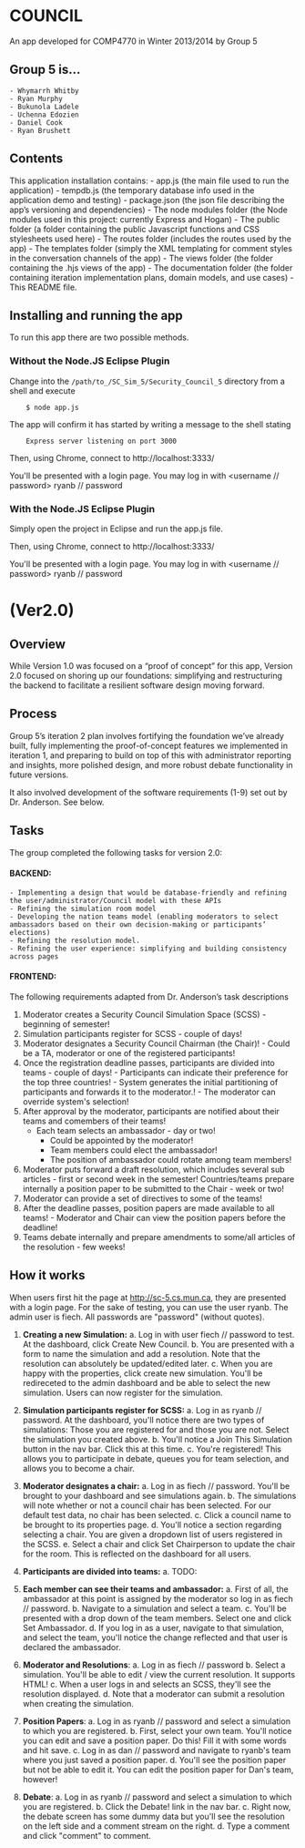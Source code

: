 # COUNCIL

An app developed for COMP4770 in Winter 2013/2014 by Group 5

## Group 5 is...
	- Whymarrh Whitby
	- Ryan Murphy
	- Bukunola Ladele
	- Uchenna Edozien
	- Daniel Cook
	- Ryan Brushett

## Contents

This application installation contains:
	- app.js (the main file used to run the application)
	- tempdb.js (the temporary database info used in the application demo and testing)
	- package.json (the json file describing the app’s versioning and dependencies)
	- The node modules folder (the Node modules used in this project: currently Express and Hogan)
	- The public folder (a folder containing the public Javascript functions and CSS stylesheets used here)
	- The routes folder (includes the routes used by the app)
	- The templates folder (simply the XML templating for comment styles in the conversation channels of the app)
	- The views folder (the folder containing the .hjs views of the app)
	- The documentation folder (the folder containing iteration implementation plans, domain models, and use cases)
	- This README file.

## Installing and running the app

To run this app there are two possible methods.

### Without the Node.JS Eclipse Plugin

Change into the `/path/to_/SC_Sim_5/Security_Council_5` directory from a shell and execute

        $ node app.js

The app will confirm it has started by writing a message to the shell stating

        Express server listening on port 3000

Then, using Chrome, connect to http://localhost:3333/

You'll be presented with a login page. You may log in with <username // password> ryanb // password

### With the Node.JS Eclipse Plugin

Simply open the project in Eclipse and run the app.js file.

Then, using Chrome, connect to http://localhost:3333/

You'll be presented with a login page. You may log in with <username // password> ryanb // password

# (Ver2.0)

## Overview

While Version 1.0 was focused on a “proof of concept” for this app, Version 2.0 focused on shoring up our foundations: simplifying and restructuring the backend to facilitate a resilient software design moving forward. 

## Process

Group 5’s iteration 2 plan involves fortifying the foundation we’ve already built, fully implementing the proof-of-concept features we implemented in iteration 1, and preparing to build on top of this with administrator reporting and insights, more polished design, and more robust debate functionality in future versions.

It also involved development of the software requirements (1-9) set out by Dr. Anderson. See below. 

## Tasks

The group completed the following tasks for version 2.0:

#### BACKEND:
	- Implementing a design that would be database-friendly and refining the user/administrator/Council model with these APIs
	- Refining the simulation room model
	- Developing the nation teams model (enabling moderators to select ambassadors based on their own decision-making or participants’ elections)
	- Refining the resolution model.
	- Refining the user experience: simplifying and building consistency across pages

#### FRONTEND:
The following requirements adapted from Dr. Anderson’s task descriptions

1. Moderator creates a Security Council Simulation Space (SCSS) - beginning of semester!
2. Simulation participants register for SCSS - couple of days!
3. Moderator designates a Security Council Chairman (the Chair)!
		- Could be a TA, moderator or one of the registered participants!
4. Once the registration deadline passes, participants are divided into teams - couple of days!
		- Participants can indicate their preference for the top three countries!
		- System generates the initial partitioning of participants and forwards it to the moderator.!
		- The moderator can override system's selection!
5. After approval by the moderator, participants are notified about their teams and comembers of their teams!
	- Each team selects an ambassador - day or two!
		- Could be appointed by the moderator!
		- Team members could elect the ambassador!
		- The position of ambassador could rotate among team members!
6. Moderator puts forward a draft resolution, which includes several sub articles - first or second week in the semester!
	Countries/teams prepare internally a position paper to be submitted to the Chair - week or two!
7. Moderator can provide a set of directives to some of the teams!
8. After the deadline passes, position papers are made available to all teams!
		- Moderator and Chair can view the position papers before the deadline!
9.  Teams debate internally and prepare amendments to some/all articles of the resolution - few weeks!

## How it works

When users first hit the page at http://sc-5.cs.mun.ca, they are presented with a login page. For the sake of testing, you can use the user ryanb. The admin user is fiech. All passwords are "password" (without quotes).

1. __Creating a new Simulation:__
    a. Log in with user fiech // password to test. At the dashboard, click Create New Council.
    b. You are presented with a form to name the simulation and add a resolution. Note that the resolution can absolutely be updated/edited later.
    c. When you are happy with the properties, click create new simulation. You'll be redireceted to the admin dashboard and be able to select the new simulation. Users can now register for the simulation.
    
2. __Simulation participants register for SCSS:__
    a. Log in as ryanb // password. At the dashboard, you'll notice there are two types of simulations: Those you are registered for and those you are not. Select the simulation you created above.
    b. You'll notice a Join This Simulation button in the nav bar. Click this at this time.
    c. You're registered! This allows you to participate in debate, queues you for team selection, and allows you to become a chair.

3. __Moderator designates a chair:__
    a. Log in as fiech // password. You'll be brought to your dashboard and see simulations again.
    b. The simulations will note whether or not a council chair has been selected. For our default test data, no chair has been selected.
    c. Click a council name to be brought to its properties page.
    d. You'll notice a section regarding selecting a chair. You are given a dropdown list of users registered in the SCSS.
    e. Select a chair and click Set Chairperson to update the chair for the room. This is reflected on the dashboard for all users.
    
4. __Participants are divided into teams:__
    a. TODO:

5. __Each member can see their teams and ambassador:__
    a. First of all, the ambassador at this point is assigned by the moderator so log in as fiech // password.
    b. Navigate to a simulation and select a team.
    c. You'll be presented with a drop down of the team members. Select one and click Set Ambassador.
    d. If you log in as a user, navigate to that simulation, and select the team, you'll notice the change reflected and that user is declared the ambassador.
    
6. __Moderator and Resolutions__:
    a. Log in as fiech // password
    b. Select a simulation. You'll be able to edit / view the current resolution. It supports HTML!
    c. When a user logs in and selects an SCSS, they'll see the resolution displayed.
    d. Note that a moderator can submit a resolution when creating the simulation.
    
8. __Position Papers__:
    a. Log in as ryanb // password and select a simulation to which you are registered.
    b. First, select your own team. You'll notice you can edit and save a position paper. Do this! Fill it with some words and hit save.
    c. Log in as dan // password and navigate to ryanb's team where you just saved a position paper.
    d. You'll see the position paper but not be able to edit it. You can edit the position paper for Dan's team, however!
    
9. __Debate__:
    a. Log in as ryanb // password and select a simulation to which you are registered.
    b. Click the Debate! link in the nav bar.
    c. Right now, the debate screen has some dummy data but you'll see the resolution on the left side and a comment stream on the right.
    d. Type a comment and click "comment" to comment.